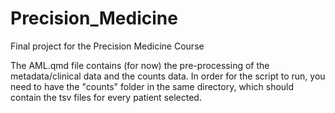 # Precision_Medicine
Final project for the Precision Medicine Course

The AML.qmd file contains (for now) the pre-processing of the metadata/clinical
data and the counts data. In order for the script to run, you need to have the
"counts" folder in the same directory, which should contain the tsv files for
every patient selected.